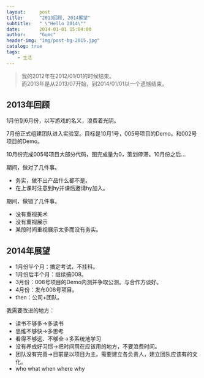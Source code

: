 ```yaml
---
layout:     post
title:      "2013回顾, 2014展望"
subtitle:   " \"Hello 2014\""
date:       2014-01-01 15:04:00
author:     "Gumc"
header-img: "img/post-bg-2015.jpg"
catalog: true
tags:
    - 生活
---
```


> 我的2012年在2012/01/01的时候结束。<br/>
> 而2013年是从2013/07开始，到2014/01/01以一个遗憾结束。

## 2013年回顾

1月份到6月份，以写游戏的名义，浪费着光阴。

7月份正式组建团队进入实验室。目标是10月1号，005号项目的Demo。和002号项目的Demo。

10月份完成005号项目大部分代码，图完成量为0，策划停滞。10月份之后...

期间，做对了几件事。
- 务实，做不出产品什么都不是。
- 在上课时注意到hy并课后邀请hy加入。

期间，做错了几件事。
- 没有重视美术
- 没有重视展示
- 某段时间重视展示太多而没有务实。

## 2014年展望
- 1月份半个月：搞定考试，不挂科。
- 1月份后半个月：继续搞008。
- 3月份：008号项目的Demo内测并争取公测。与合作方谈好。
- 4月份：发布008号项目。
- then：公司+团队。

我需要改进的地方：
- 读书不够多->多读书
- 思维不够快->多思考
- 看得不够远、不够全->多系统地学习
- 没有养成好习惯->把时间用在应该用的地方，不要浪费时间。
- 团队没有完善->目前是以项目为主。需要建立各负责人，建立团队应该有的文化。
- who what when where why